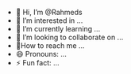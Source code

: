 - 👋 Hi, I’m @Rahmeds
- 👀 I’m interested in ...
- 🌱 I’m currently learning ...
- 💞️ I’m looking to collaborate on ...
- 🌺How to reach me ...
- 😄 Pronouns: ...
- ⚡ Fun fact: ...

<!---
Rahmeds/Rahmeds is a ✨ special ✨ repository because its `README.md` (this file) appears on your GitHub profile.
You can click the Preview link to take a look at your changes.
--->
